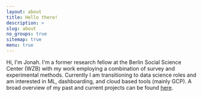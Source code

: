 ```yaml
---
layout: about
title: Hello there!
description: >
slug: about
no_groups: true
sitemap: true
menu: true
---
```


Hi, I'm Jonah. I'm a former research fellow at the Berlin Social Science Center (WZB) with my work employing a combination of survey and experimental methods. Currently I am transitioning to data science roles and am interested in ML, dashboarding, and cloud based tools (mainly GCP). A broad overview of my past and current projects can be found [here](/projects).

<!--

- Table of Contents
{:toc}

## Work

Learning is my biggest motivator.
{:.faded}

SRE with an unhealthy addiction to automation.

With over eight years of experience in IT, my primary areas of focus are
PowerShell, Python, automation, CI/CD, infrastructure as code,
imaging/provisioning, configuration management, and championing SRE practices.

I work on the [WinOps SRE](https://github.com/google/winops) team at Google,
helping maintain our open source Windows imaging tool called
[Glazier](https://github.com/google/glazier) and BeyondCorp imaging utility
called [Fresnel](https://github.com/google/fresnel).

I ❤️ open source. I aim to work entirely on open-source projects both
professionally and personally.

## Travel

When I think about what truly makes me happy — it's travel.
{:.faded}

At 22, I set the goal of traveling to 30 countries before turning 30.
At 22, I'd only been to 1 country outside the US. By 26, I traveled to 29 countries in
4 years, and hit my goal well ahead of time. Onwards to experiencing more
cultures—maybe *40 countries before 40*?

## Puppy 🐶

Here's my puppy Eevee and her namesake; Feel free to reach out for more pictures
:)

![Eevee](assets/img/common/eevee.jpg){:height="250px" width="250px"}
![EeveePokemon](assets/img/common/eeveepokemon.png){:height="250px" width="250px"}

## Last Name

Your last name is *really* long, how do I pronounce it?
{:.faded}

*Teh-khan-ski*

## Around the Web

- [Top 60 PowerShell Blogs 2020](https://blog.feedspot.com/powershell_blogs/)
- [Featured on Hydejack (this website's theme)](https://hydejack.com/showcase/tseknet)
- [Featured on powershell.org](https://powershell.org/2020/09/icymi-powershell-week-of-04-september-2020/)
- [Ridicurious Editors Pick](https://ridicurious.com/2020/08/28/weekly-newsletter-powershell-digest-006/)

## Contact

Want to get in touch? Find an error in an article?
{:.faded}

The best way to reach me is via twitter [@tseknet](https://twitter.com/tseknet).
Other ways to contact me can be found on the sidebar of this website.

## Disclaimer

The opinions stated here are my own, not necessarily those of my employer.

-->
